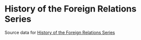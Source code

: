 # History of the Foreign Relations Series

Source data for [History of the Foreign Relations Series](https://history.state.gov/historicaldocuments/frus-history)

